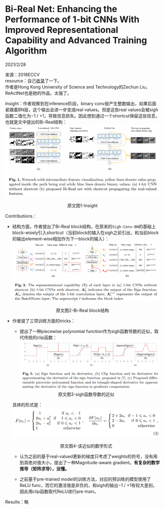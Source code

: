 # Bi-Real Net: Enhancing the Performance of 1-bit CNNs With Improved Representational Capability and Advanced Training Algorithm  

2021/2/28  

来源：2018ECCV  
resource：自己[收录]()了一下。  
作者是Hong Kong University of Science and Technology的Zechun Liu，ReActNet也是她的作品，太强了。  

Insight：作者观察到在inference阶段，binary conv层产生整数输出，如果后面紧跟着BN层，这个输出会进一步变成real values。但是这些real values会被sigh函数二值化为−1 / +1，导致信息损失。因此想到通过一个shortcut保留这些信息，也就是文中提出的Bi-Real结构：  
![](https://raw.githubusercontent.com/YouCaiJun98/MyPicBed/main/imgs/202102280001.png)  
<center>原文图1-Insight</center>  

Contributions：
* 结构方面，作者提出了Bi-Real block结构，在原来的`Sigh-Conv-BN`的基础上block-wisely引入shortcut（当前block的输入在sigh之前引出，和当前block的输出element-wise相加作为下一block的输入）：  
![](https://raw.githubusercontent.com/YouCaiJun98/MyPicBed/main/imgs/202102280002.png)  
<center>原文图2-Bi-Real block结构</center>  

* 作者提了三项训练方面的tricks：  
    * 提出了一种piecewise polynomial function作为sigh函数导数的近似，取代传统的clip函数：  
    ![](https://raw.githubusercontent.com/YouCaiJun98/MyPicBed/main/imgs/202102280003.png)  
    <center>原文图3-sigh函数导数的近似</center>  

    具体的形式是：  
    ![](https://raw.githubusercontent.com/YouCaiJun98/MyPicBed/main/imgs/202102280004.png)  
    <center>原文图4-该近似的数学形式</center>  

    * 认为之前的基于real-valued更新的梯度只考虑了weights的符号，没有用到其绝对值大小，提出了一种Magnitude-aware gradient。**有复杂的数学推导（矩阵求导），没懂。**  

    * 之前基于pre-trained model的训练方法，对应的预训练的模型使用了ReLU func，而它的激活值是非负的，和sigh的输出−1 / +1有较大差别，因此用clip函数取代ReLU进行pre-train。  

Results：略  



